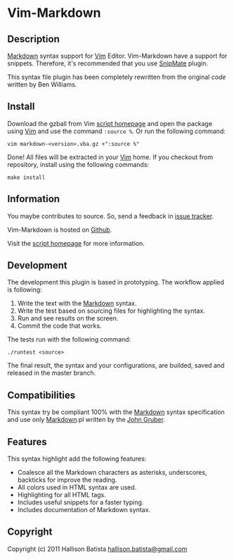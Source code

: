 Vim-Markdown
============

Description
-----------

[Markdown][] syntax support for [Vim][] Editor. Vim-Markdown have a support
for snippets. Therefore, it's recommended that you use [SnipMate][] plugin.

This syntax file plugin has been completely rewritten from the original *code*
written by Ben Williams.

Install
-------

Download the gzball from Vim [script homepage][] and open the package using
[Vim][] and use the command `:source %`. Or run the following command:

    vim markdown-<version>.vba.gz +":source %"

Done! All files will be extracted in your [Vim][] home.
If you checkout from repository, install using the following commands:

    make install

Information
-----------

You maybe contributes to source. So, send a feedback in [issue tracker][].

Vim-Markdown is hosted on [Github](http://github.com/hallison/vim-markdown).

Visit the [script homepage][] for more information.

Development
-----------

The development this plugin is based in prototyping. The workflow applied is
following:

1. Write the text with the [Markdown][] syntax.
2. Write the test based on sourcing files for highlighting the syntax.
3. Run and see results on the screen.
4. Commit the code that works.

The tests run with the following command:

    ./runtest <source>

The final result, the syntax and your configurations, are builded, saved and
released in the master branch.

Compatibilities
---------------

This syntax try be compliant 100% with the [Markdown][] syntax specification
and use only [Markdown][markdown].pl written by the [John Gruber][].

Features
--------

This syntax highlight add the following features:

- Coalesce all the Markdown characters as asterisks, underscores, backticks
  for improve the reading.
- All colors used in HTML syntax are used.
- Highlighting for all HTML tags.
- Includes useful snippets for a faster typing.
- Includes documentation of Markdown syntax.

Copyright
---------

Copyright (c) 2011 Hallison Batista <hallison.batista@gmail.com>

[John Gruber]:                                      http://daringfireball.net/
  "Daring Fireball by John Gruber"

[markdown]:                       http://daringfireball.net/projects/markdown/
  "Markdown syntax project"

[script homepage]:        http://www.vim.org/scripts/script.php?script_id=2882
  "Markdown Vim Script homepage"

[vim]:                                                    http://www.vim.org/
  "Vim Editor"

[issue tracker]:                http://github.com/hallison/vim-markdown/issues
  "Vim-Markdown Github Issues"

[ben williams]:                       http://plasticboy.com/markdown-vim-mode/
  "Markdown Vim Mode"

[snipmate]:               http://www.vim.org/scripts/script.php?script_id=2540
  "SnipMate plugin"

